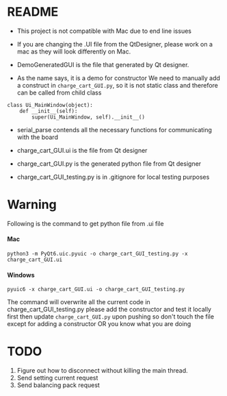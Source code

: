 # README #
* This project is not compatible with Mac due to end line issues
* If you are changing the .UI file from the QtDesigner, please work on a mac as they will look differently on Mac.
* DemoGeneratedGUI is the file that generated by Qt designer. 

* As the name says, it is a demo for constructor 
We need to manually add a construct in `charge_cart_GUI.py`, so it is not static class and therefore can be called from child class

```    
class Ui_MainWindow(object):
    def __init__(self):
        super(Ui_MainWindow, self).__init__()
```

* serial_parse contends all the necessary functions for communicating with the board

* charge_cart_GUI.ui is the file from Qt designer

* charge_cart_GUI.py is the generated python file from Qt designer

* charge_cart_GUI_testing.py is in .gitignore for local testing purposes


# Warning
Following is the command to get python file from .ui file

#### Mac
`python3 -m PyQt6.uic.pyuic -o charge_cart_GUI_testing.py -x charge_cart_GUI.ui`

#### Windows
`pyuic6 -x charge_cart_GUI.ui -o charge_cart_GUI_testing.py`

The command will overwrite all the current code in charge_cart_GUI_testing.py 
please add the constructor and test it locally first then update `charge_cart_GUI.py` upon pushing
so don't touch the file except for adding a constructor
OR you know what you are doing
 

# TODO
1. Figure out how to disconnect without killing the main thread.
2. Send setting current request
3. Send balancing pack request

